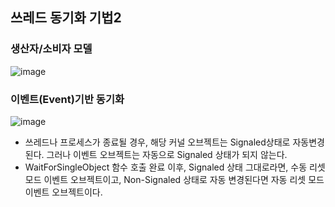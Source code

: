 ## 쓰레드 동기화 기법2

### 생산자/소비자 모델
![image](https://github.com/zinoing/Windows_System_Programming/assets/77779979/ef803a62-fd05-445c-a098-b014b9091921)

### 이벤트(Event)기반 동기화
![image](https://github.com/zinoing/Windows_System_Programming/assets/77779979/6d71cee5-86a4-4294-9b51-bb1898b4c84b)
*  쓰레드나 프로세스가 종료될 경우, 해당 커널 오브젝트는 Signaled상태로 자동변경된다. 그러나 이벤트 오브젝트는 자동으로 Signaled 상태가 되지 않는다.
* WaitForSingleObject 함수 호출 완료 이후, Signaled 상태 그대로라면, 수동 리셋 모드 이벤트 오브젝트이고, Non-Signaled 상태로 자동 변경된다면 자동 리셋 모드 이벤트 오브젝트이다.
